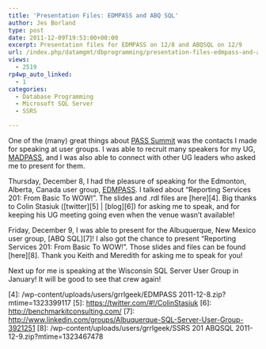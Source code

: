 ```yaml
---
title: 'Presentation Files: EDMPASS and ABQ SQL'
author: Jes Borland
type: post
date: 2011-12-09T19:53:00+00:00
excerpt: Presentation files for EDMPASS on 12/8 and ABQSQL on 12/9
url: /index.php/datamgmt/dbprogramming/presentation-files-edmpass-and-abq/
views:
  - 2519
rp4wp_auto_linked:
  - 1
categories:
  - Database Programming
  - Microsoft SQL Server
  - SSRS

---
```

One of the (many) great things about [PASS Summit][1] was the contacts I made for speaking at user groups. I was able to recruit many speakers for my UG, [MADPASS][2], and I was also able to connect with other UG leaders who asked me to present for them. 

Thursday, December 8, I had the pleasure of speaking for the Edmonton, Alberta, Canada user group, [EDMPASS][3]. I talked about &#8220;Reporting Services 201: From Basic To WOW!&#8221;. The slides and .rdl files are [here][4]. Big thanks to Colin Stasiuk ([twitter][5] | [blog][6]) for asking me to speak, and for keeping his UG meeting going even when the venue wasn&#8217;t available! 

Friday, December 9, I was able to present for the Albuquerque, New Mexico user group, [ABQ SQL][7]! I also got the chance to present &#8220;Reporting Services 201: From Basic To WOW!&#8221;. Those slides and files can be found [here][8]. Thank you Keith and Meredith for asking me to speak for you!

Next up for me is speaking at the Wisconsin SQL Server User Group in January! It will be good to see that crew again!

 [1]: http://www.sqlpass.org/summit/2011/
 [2]: http://www.madpass.org/
 [3]: http://edmpass.com/
 [4]: /wp-content/uploads/users/grrlgeek/EDMPASS 2011-12-8.zip?mtime=1323399117
 [5]: https://twitter.com/#!/ColinStasiuk
 [6]: http://benchmarkitconsulting.com/
 [7]: http://www.linkedin.com/groups/Albuquerque-SQL-Server-User-Group-3921251
 [8]: /wp-content/uploads/users/grrlgeek/SSRS 201 ABQSQL 2011-12-9.zip?mtime=1323467478